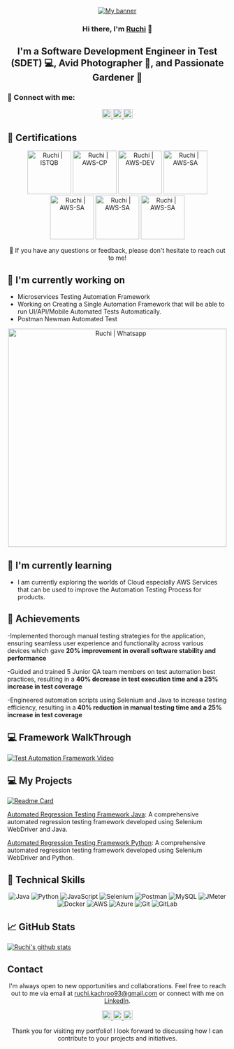 <p align="center">
  <a href="https://www.linkedin.com/in/ruchi-kachroo/" target="_blank" rel="noreferrer">
    <img src="https://raw.githubusercontent.com/RuchiKachroo/RuchiKachroo.github.io/main/images/banner.png" alt="My banner">
  </a>
</p>

<h3 align="center">Hi there, I'm <a href="https://www.linkedin.com/in/ruchi-kachroo/" target="_blank" rel="noreferrer">Ruchi</a> 👋</h3>

<h2 align="center">I'm a Software Development Engineer in Test (SDET) 💻, Avid Photographer 📸, and Passionate Gardener 🌱</h2>

### 🤝 Connect with me:

<p align="center">
  <a href="https://www.linkedin.com/in/ruchi-kachroo//">
    <img src="https://raw.githubusercontent.com/jatin99/jatin99.github.io/main/images/linkedin.svg" alt="Ruchi Kachroo | LinkedIn" width="21px"/>
  </a>
  <a href="https://instagram.com/tech_with_jatin">
    <img src="https://raw.githubusercontent.com/RuchiKachroo/RuchiKachroo.github.io/main/images/instagram.svg" alt="Ruchi | Instagram" width="21px"/>
  </a>
  <a href="https://wa.link/8nquvx">
    <img src="https://raw.githubusercontent.com/RuchiKachroo/RuchiKachroo.github.io/main/images/whatsapp.png" alt="Ruchi | Whatsapp" width="21px"/>
  </a>
</p>
  
## 🥇 Certifications
<p align="center">
  <img src="https://raw.githubusercontent.com/RuchiKachroo/RuchiKachroo.github.io/main/images/ISTQB.png" alt="Ruchi | ISTQB" width="100 px"/>
  <img src="https://raw.githubusercontent.com/RuchiKachroo/RuchiKachroo.github.io/main/images/aws-cp.png" alt="Ruchi | AWS-CP" width="100 px"/>
  <img src="https://raw.githubusercontent.com/RuchiKachroo/RuchiKachroo.github.io/main/images/aws-dev.png" alt="Ruchi | AWS-DEV" width="100 px"/>
  <img src="https://raw.githubusercontent.com/RuchiKachroo/RuchiKachroo.github.io/main/images/aws-sa.png" alt="Ruchi | AWS-SA" width="100 px"/>
   <img src="https://raw.githubusercontent.com/RuchiKachroo/RuchiKachroo.github.io/main/images/ocpjp.png" alt="Ruchi | AWS-SA" width="100 px"/>
    <img src="https://raw.githubusercontent.com/RuchiKachroo/RuchiKachroo.github.io/main/images/safe.png" alt="Ruchi | AWS-SA" width="100 px"/>
     <img src="https://raw.githubusercontent.com/RuchiKachroo/RuchiKachroo.github.io/main/images/csm.webp" alt="Ruchi | AWS-SA" width="100 px"/>
</p>

<p align="center">💬 If you have any questions or feedback, please don't hesitate to reach out to me!</p>

## 🔭 I'm currently working on

- Microservices Testing Automation Framework
- Working on Creating a Single Automation Framework that will be able to run UI/API/Mobile Automated Tests Automatically. 
- Postman Newman Automated Test 
<p align="center">    
<img src="https://raw.githubusercontent.com/RuchiKachroo/RuchiKachroo.github.io/main/images/postmanproject.jpg" alt="Ruchi | Whatsapp" width="500px"/> </p>

## 🌱 I'm currently learning

- I am currently exploring the worlds of Cloud especially AWS Services that can be used to improve the Automation Testing Process for products. 


## 🥇 Achievements

-Implemented thorough manual testing strategies for the application, ensuring
seamless user experience and functionality across various devices which gave
<b>20% improvement in overall software stability and performance</b>

-Guided and trained 5 Junior QA team members on test automation best practices,
resulting in a  <b>40% decrease in test execution time and a 25% increase in test
coverage </b>

-Engineered automation scripts using Selenium and Java to increase testing
efficiency, resulting in a<b> 40% reduction in manual testing time and a 25% increase
in test coverage</b>


## 💻 Framework WalkThrough
[![Test Automation Framework Video](https://raw.githubusercontent.com/RuchiKachroo/RuchiKachroo.github.io/main/images/thumbnail.jpg)](https://youtu.be/BCaqX6XCKhw)

## 💻 My Projects 

[![Readme Card](https://github-readme-stats.vercel.app/api/pin/?username=jatin99&repo=AutomationFramework)](https://github.com/RuchiKachroo/AutomationFramework)

[Automated Regression Testing Framework Java](https://github.com/RuchiKachroo/): A comprehensive automated regression testing framework developed using Selenium WebDriver and Java.

[Automated Regression Testing Framework Python](https://github.com/RuchiKachroo/): A comprehensive automated regression testing framework developed using Selenium WebDriver and Python.


## 💼 Technical Skills

<p align="center">
  <img src="https://img.shields.io/badge/Java-007396?style=for-the-badge&logo=java&logoColor=white" alt="Java">
  <img src="https://img.shields.io/badge/Python-3776AB?style=for-the-badge&logo=python&logoColor=white" alt="Python">
  <img src="https://img.shields.io/badge/JavaScript-F7DF1E?style=for-the-badge&logo=javascript&logoColor=black" alt="JavaScript">
  <img src="https://img.shields.io/badge/Selenium-43B02A?style=for-the-badge&logo=selenium&logoColor=white" alt="Selenium">
  <img src="https://img.shields.io/badge/Postman-FF6C37?style=for-the-badge&logo=postman&logoColor=white" alt="Postman">
  <img src="https://img.shields.io/badge/MySQL-4479A1?style=for-the-badge&logo=mysql&logoColor=white" alt="MySQL">
  <img src="https://img.shields.io/badge/JMeter-D22128?style=for-the-badge&logo=apache%20jmeter&logoColor=white" alt="JMeter">
  <img src="https://img.shields.io/badge/Docker-2496ED?style=for-the-badge&logo=docker&logoColor=white" alt="Docker">
  <img src="https://img.shields.io/badge/AWS-232F3E?style=for-the-badge&logo=amazon-aws&logoColor=white" alt="AWS">
  <img src="https://img.shields.io/badge/Azure-0089D6?style=for-the-badge&logo=microsoft-azure&logoColor=white" alt="Azure">
  <img src="https://img.shields.io/badge/Git-F05032?style=for-the-badge&logo=git&logoColor=white" alt="Git">
  <img src="https://img.shields.io/badge/GitLab-FCA121?style=for-the-badge&logo=gitlab&logoColor=white" alt="GitLab">
</p>

## 📈 GitHub Stats 

[![Ruchi's github stats](https://github-readme-stats.vercel.app/api?username=RuchiKachroo)](https://github.com/RuchiKachroo)


## Contact

<p align="center">I'm always open to new opportunities and collaborations. Feel free to reach out to me via email at <a href="mailto:ruchi.kachroo93@gmail.com">ruchi.kachroo93@gmail.com</a> or connect with me on <a href="https://www.linkedin.com/in/ruchi-kachroo">LinkedIn</a>.</p>

<p align="center">
  <a href="https://www.linkedin.com/in/ruchi-kachroo//">
    <img src="https://raw.githubusercontent.com/RuchiKachroo/RuchiKachroo.github.io/main/images/linkedin.svg" alt="Ruchi Kachroo | LinkedIn" width="21px"/>
  </a>
  <a href="https://instagram.com/tech_with_jatin">
    <img src="https://raw.githubusercontent.com/RuchiKachroo/RuchiKachroo.github.io/main/images/instagram.svg" alt="Ruchi | Instagram" width="21px"/>
  </a>
  <a href="https://wa.link/8nquvx">
    <img src="https://raw.githubusercontent.com/RuchiKachroo/RuchiKachroo.github.io/main/images/whatsapp.png" alt="Ruchi | Whatsapp" width="21px"/>
  </a>
</p>
  

<p align="center">Thank you for visiting my portfolio! I look forward to discussing how I can contribute to your projects and initiatives.</p>
